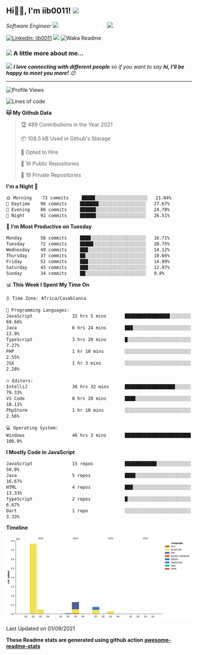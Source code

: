 <h2>Hi🙏🏻, I'm iib0011! <img src="https://media.giphy.com/media/12oufCB0MyZ1Go/giphy.gif" width="50"></h2>
<img align='right' src="https://media.giphy.com/media/XH5DBrjjjWUIBCQ13b/giphy.gif" width="230">
<p><em>Software Engineer <img src="https://media.giphy.com/media/WUlplcMpOCEmTGBtBW/giphy.gif" width="30"> 
</em></p>


[![Linkedin: iib0011](https://img.shields.io/badge/-iib0011-blue?style=flat-square&logo=Linkedin&logoColor=white&link=https://www.linkedin.com/in/iib0011/)](https://www.linkedin.com/in/iib0011/)
![](https://visitor-badge.glitch.me/badge?page_id=iib0011)
![Waka Readme](https://github.com/iib0011/iib0011/workflows/Waka%20Readme/badge.svg)


### <img src="https://media.giphy.com/media/VgCDAzcKvsR6OM0uWg/giphy.gif" width="50"> A little more about me...  


<img src="https://media.giphy.com/media/LnQjpWaON8nhr21vNW/giphy.gif" width="60"> <em><b>I love connecting with different people</b> so if you want to say <b>hi, I'll be happy to meet you more!</b> 😊</em>

---
<!--START_SECTION:waka-->
![Profile Views](http://img.shields.io/badge/Profile%20Views-4-blue)

![Lines of code](https://img.shields.io/badge/From%20Hello%20World%20I%27ve%20Written-2.4%20million%20lines%20of%20code-blue)

**🐱 My Github Data** 

> 🏆 489 Contributions in the Year 2021
 > 
> 📦 108.5 kB Used in Github's Storage 
 > 
> 💼 Opted to Hire
 > 
> 📜 19 Public Repositories 
 > 
> 🔑 19 Private Repositories  
 > 
**I'm a Night 🦉** 

```text
🌞 Morning    73 commits     █████░░░░░░░░░░░░░░░░░░░░   21.04% 
🌆 Daytime    96 commits     ███████░░░░░░░░░░░░░░░░░░   27.67% 
🌃 Evening    86 commits     ██████░░░░░░░░░░░░░░░░░░░   24.78% 
🌙 Night      92 commits     ██████░░░░░░░░░░░░░░░░░░░   26.51%

```
📅 **I'm Most Productive on Tuesday** 

```text
Monday       58 commits     ████░░░░░░░░░░░░░░░░░░░░░   16.71% 
Tuesday      72 commits     █████░░░░░░░░░░░░░░░░░░░░   20.75% 
Wednesday    49 commits     ███░░░░░░░░░░░░░░░░░░░░░░   14.12% 
Thursday     37 commits     ██░░░░░░░░░░░░░░░░░░░░░░░   10.66% 
Friday       52 commits     ███░░░░░░░░░░░░░░░░░░░░░░   14.99% 
Saturday     45 commits     ███░░░░░░░░░░░░░░░░░░░░░░   12.97% 
Sunday       34 commits     ██░░░░░░░░░░░░░░░░░░░░░░░   9.8%

```


📊 **This Week I Spent My Time On** 

```text
⌚︎ Time Zone: Africa/Casablanca

💬 Programming Languages: 
JavaScript               32 hrs 5 mins       █████████████████░░░░░░░░   69.66% 
Java                     6 hrs 24 mins       ███░░░░░░░░░░░░░░░░░░░░░░   13.9% 
TypeScript               3 hrs 20 mins       █░░░░░░░░░░░░░░░░░░░░░░░░   7.27% 
PHP                      1 hr 10 mins        ░░░░░░░░░░░░░░░░░░░░░░░░░   2.55% 
JSX                      1 hr 3 mins         ░░░░░░░░░░░░░░░░░░░░░░░░░   2.28%

🔥 Editors: 
IntelliJ                 36 hrs 32 mins      ███████████████████░░░░░░   79.33% 
VS Code                  8 hrs 20 mins       ████░░░░░░░░░░░░░░░░░░░░░   18.11% 
PhpStorm                 1 hr 10 mins        ░░░░░░░░░░░░░░░░░░░░░░░░░   2.56%

💻 Operating System: 
Windows                  46 hrs 3 mins       █████████████████████████   100.0%

```

**I Mostly Code in JavaScript** 

```text
JavaScript               15 repos            ████████████░░░░░░░░░░░░░   50.0% 
Java                     5 repos             ████░░░░░░░░░░░░░░░░░░░░░   16.67% 
HTML                     4 repos             ███░░░░░░░░░░░░░░░░░░░░░░   13.33% 
TypeScript               2 repos             █░░░░░░░░░░░░░░░░░░░░░░░░   6.67% 
Dart                     1 repo              ░░░░░░░░░░░░░░░░░░░░░░░░░   3.33%

```


**Timeline**

![Chart not found](https://raw.githubusercontent.com/iib0011/iib0011/master/charts/bar_graph.png) 


 Last Updated on 01/09/2021
<!--END_SECTION:waka-->

**These Readme stats are generated using github action [awesome-readme-stats](https://github.com/iib0011/waka-readme-stats)**
